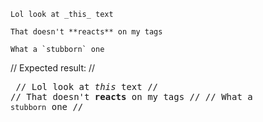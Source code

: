 ```
Lol look at _this_ text

That doesn't **reacts** on my tags

What a `stubborn` one 
```

// Expected result:
// <p><pre>
// Lol look at _this_ text
//
// That doesn't **reacts** on my tags
//
// What a `stubborn` one
// </pre></p>
